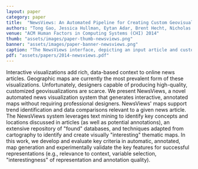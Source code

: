 ```yaml
---
layout: paper
category: paper
title:  "NewsViews: An Automated Pipeline for Creating Custom Geovisualizations for News"
authors: "Tong Gao, Jessica Hullman, Eytan Adar, Brent Hecht, Nicholas Diakopoulos"
venue: "ACM Human Factors in Computing Systems (CHI) 2014"
thumb: "assets/images/paper-thumb-newsviews.png"
banner: "assets/images/paper-banner-newsviews.png"
caption: "The NewsViews interface, depicting an input article and custom annotated thematic data. An example of a reference map is shown to the left"
pdf: "assets/papers/2014-newsviews.pdf"
---
```


<!-- abstract -->
Interactive visualizations add rich, data-based context to online news articles. Geographic maps are currently the most prevalent form of these visualizations. Unfortunately, designers capable of producing high-quality, customized geovisualizations are scarce. We present NewsViews, a novel automated news visualization system that generates interactive, annotated maps without requiring professional designers. NewsViews' maps support trend identification and data comparisons relevant to a given news article. The NewsViews system leverages text mining to identify key concepts and locations discussed in articles (as well as potential annotations), an extensive repository of "found" databases, and techniques adapted from cartography to identify and create visually "interesting" thematic maps. In this work, we develop and evaluate key criteria in automatic, annotated, map generation and experimentally validate the key features for successful representations (e.g., relevance to context, variable selection, "interestingness" of representation and annotation quality).
